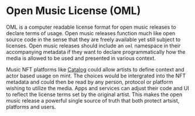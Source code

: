 # Open Music License (OML)
OML is a computer readable license format for open music releases to declare terms of usage. Open music releases function much like open source code in the sense that they are freely available yet still subject to licenses. Open music releases should include an `oml` namespace in their accompanying metadata if they want to declare programmatically how the media is allowed to be used and presented in various context.

Music NFT platforms like [Catalog](https://catalog.works) could allow artists to define context and actor based usage on mint. The choices would be intergrated into the NFT metadata and could then be read by any person, protocol or platform wishing to utilize the media. Apps and services can adjust their code and UI to reflect the license terms set by the original artist. This makes the open music release a powerful single source of truth that both protect artsist, platforms and users.
